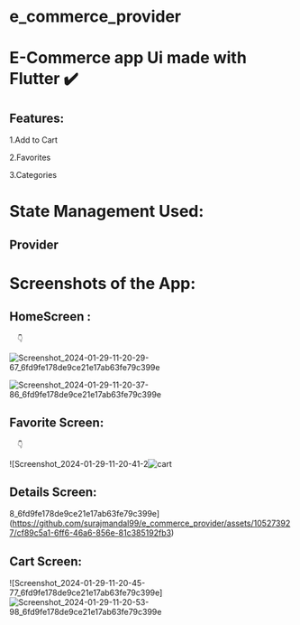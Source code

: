 # e_commerce_provider

# E-Commerce app Ui made with Flutter ✔️

## Features:
1.Add to Cart

2.Favorites

3.Categories

# State Management  Used:

## Provider 

# Screenshots of the App:


## HomeScreen :
      👇

![Screenshot_2024-01-29-11-20-29-67_6fd9fe178de9ce21e17ab63fe79c399e](https://github.com/surajmandal99/e_commerce_provider/assets/105273927/eba4ed9a-b837-434a-be6f-d5821ea9cc17)


![Screenshot_2024-01-29-11-20-37-86_6fd9fe178de9ce21e17ab63fe79c399e](https://github.com/surajmandal99/e_commerce_provider/assets/105273927/4d9a43bb-a584-41f8-95b9-047cdabdb4d3)

## Favorite  Screen:
      👇
![Screenshot_2024-01-29-11-20-41-2![cart](https://github.com/surajmandal99/e_commerce_provider/assets/105273927/e3cad620-f896-403c-84ef-0c4a97afabb1)

## Details Screen:

8_6fd9fe178de9ce21e17ab63fe79c399e](https://github.com/surajmandal99/e_commerce_provider/assets/105273927/cf89c5a1-6ff6-46a6-856e-81c385192fb3)

## Cart Screen:

![Screenshot_2024-01-29-11-20-45-77_6fd9fe178de9ce21e17ab63fe79c399e]![Screenshot_2024-01-29-11-20-53-98_6fd9fe178de9ce21e17ab63fe79c399e](https://github.com/surajmandal99/e_commerce_provider/assets/105273927/fef21b79-1460-4848-bb59-570e06f8f558)



